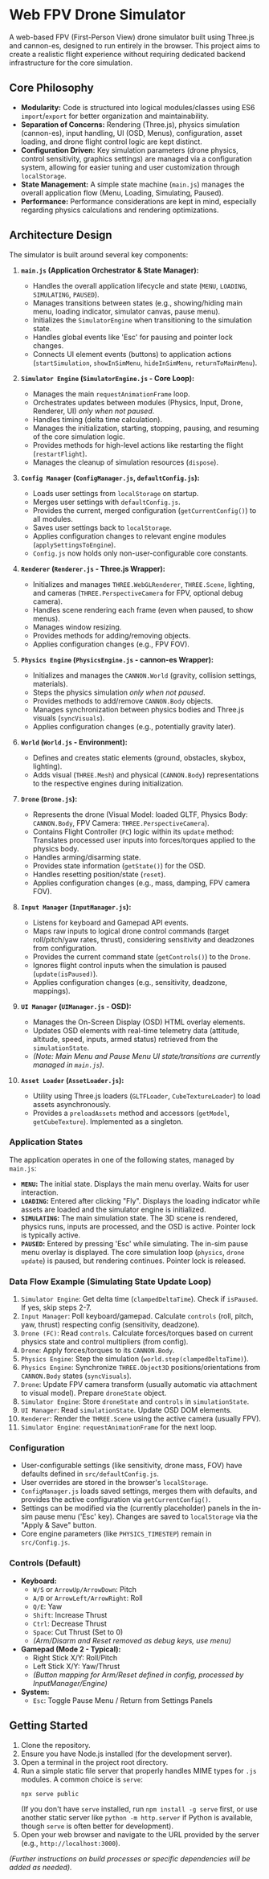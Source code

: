 # Web FPV Drone Simulator

A web-based FPV (First-Person View) drone simulator built using Three.js and cannon-es, designed to run entirely in the browser. This project aims to create a realistic flight experience without requiring dedicated backend infrastructure for the core simulation.

## Core Philosophy

*   **Modularity:** Code is structured into logical modules/classes using ES6 `import`/`export` for better organization and maintainability.
*   **Separation of Concerns:** Rendering (Three.js), physics simulation (cannon-es), input handling, UI (OSD, Menus), configuration, asset loading, and drone flight control logic are kept distinct.
*   **Configuration Driven:** Key simulation parameters (drone physics, control sensitivity, graphics settings) are managed via a configuration system, allowing for easier tuning and user customization through `localStorage`.
*   **State Management:** A simple state machine (`main.js`) manages the overall application flow (Menu, Loading, Simulating, Paused).
*   **Performance:** Performance considerations are kept in mind, especially regarding physics calculations and rendering optimizations.

## Architecture Design

The simulator is built around several key components:

1.  **`main.js` (Application Orchestrator & State Manager):**
    *   Handles the overall application lifecycle and state (`MENU`, `LOADING`, `SIMULATING`, `PAUSED`).
    *   Manages transitions between states (e.g., showing/hiding main menu, loading indicator, simulator canvas, pause menu).
    *   Initializes the `SimulatorEngine` when transitioning to the simulation state.
    *   Handles global events like 'Esc' for pausing and pointer lock changes.
    *   Connects UI element events (buttons) to application actions (`startSimulation`, `showInSimMenu`, `hideInSimMenu`, `returnToMainMenu`).

2.  **`Simulator Engine` (`SimulatorEngine.js` - Core Loop):**
    *   Manages the main `requestAnimationFrame` loop.
    *   Orchestrates updates between modules (Physics, Input, Drone, Renderer, UI) *only when not paused*.
    *   Handles timing (delta time calculation).
    *   Manages the initialization, starting, stopping, pausing, and resuming of the core simulation logic.
    *   Provides methods for high-level actions like restarting the flight (`restartFlight`).
    *   Manages the cleanup of simulation resources (`dispose`).

3.  **`Config Manager` (`ConfigManager.js`, `defaultConfig.js`):**
    *   Loads user settings from `localStorage` on startup.
    *   Merges user settings with `defaultConfig.js`.
    *   Provides the current, merged configuration (`getCurrentConfig()`) to all modules.
    *   Saves user settings back to `localStorage`.
    *   Applies configuration changes to relevant engine modules (`applySettingsToEngine`).
    *   `Config.js` now holds only non-user-configurable core constants.

4.  **`Renderer` (`Renderer.js` - Three.js Wrapper):**
    *   Initializes and manages `THREE.WebGLRenderer`, `THREE.Scene`, lighting, and cameras (`THREE.PerspectiveCamera` for FPV, optional debug camera).
    *   Handles scene rendering each frame (even when paused, to show menus).
    *   Manages window resizing.
    *   Provides methods for adding/removing objects.
    *   Applies configuration changes (e.g., FPV FOV).

5.  **`Physics Engine` (`PhysicsEngine.js` - cannon-es Wrapper):**
    *   Initializes and manages the `CANNON.World` (gravity, collision settings, materials).
    *   Steps the physics simulation *only when not paused*.
    *   Provides methods to add/remove `CANNON.Body` objects.
    *   Manages synchronization between physics bodies and Three.js visuals (`syncVisuals`).
    *   Applies configuration changes (e.g., potentially gravity later).

6.  **`World` (`World.js` - Environment):**
    *   Defines and creates static elements (ground, obstacles, skybox, lighting).
    *   Adds visual (`THREE.Mesh`) and physical (`CANNON.Body`) representations to the respective engines during initialization.

7.  **`Drone` (`Drone.js`):**
    *   Represents the drone (Visual Model: loaded GLTF, Physics Body: `CANNON.Body`, FPV Camera: `THREE.PerspectiveCamera`).
    *   Contains Flight Controller (`FC`) logic within its `update` method: Translates processed user inputs into forces/torques applied to the physics body.
    *   Handles arming/disarming state.
    *   Provides state information (`getState()`) for the OSD.
    *   Handles resetting position/state (`reset`).
    *   Applies configuration changes (e.g., mass, damping, FPV camera FOV).

8.  **`Input Manager` (`InputManager.js`):**
    *   Listens for keyboard and Gamepad API events.
    *   Maps raw inputs to logical drone control commands (target roll/pitch/yaw rates, thrust), considering sensitivity and deadzones from configuration.
    *   Provides the current command state (`getControls()`) to the `Drone`.
    *   Ignores flight control inputs when the simulation is paused (`update(isPaused)`).
    *   Applies configuration changes (e.g., sensitivity, deadzone, mappings).

9.  **`UI Manager` (`UIManager.js` - OSD):**
    *   Manages the On-Screen Display (OSD) HTML overlay elements.
    *   Updates OSD elements with real-time telemetry data (attitude, altitude, speed, inputs, armed status) retrieved from the `simulationState`.
    *   *(Note: Main Menu and Pause Menu UI state/transitions are currently managed in `main.js`).*

10. **`Asset Loader` (`AssetLoader.js`):**
    *   Utility using Three.js loaders (`GLTFLoader`, `CubeTextureLoader`) to load assets asynchronously.
    *   Provides a `preloadAssets` method and accessors (`getModel`, `getCubeTexture`). Implemented as a singleton.

### Application States

The application operates in one of the following states, managed by `main.js`:

*   **`MENU`:** The initial state. Displays the main menu overlay. Waits for user interaction.
*   **`LOADING`:** Entered after clicking "Fly". Displays the loading indicator while assets are loaded and the simulator engine is initialized.
*   **`SIMULATING`:** The main simulation state. The 3D scene is rendered, physics runs, inputs are processed, and the OSD is active. Pointer lock is typically active.
*   **`PAUSED`:** Entered by pressing 'Esc' while simulating. The in-sim pause menu overlay is displayed. The core simulation loop (`physics`, `drone update`) is paused, but rendering continues. Pointer lock is released.

### Data Flow Example (Simulating State Update Loop)

1.  `Simulator Engine`: Get delta time (`clampedDeltaTime`). Check if `isPaused`. If yes, skip steps 2-7.
2.  `Input Manager`: Poll keyboard/gamepad. Calculate `controls` (roll, pitch, yaw, thrust) respecting config (sensitivity, deadzone).
3.  `Drone (FC)`: Read `controls`. Calculate forces/torques based on current physics state and control multipliers (from config).
4.  `Drone`: Apply forces/torques to its `CANNON.Body`.
5.  `Physics Engine`: Step the simulation (`world.step(clampedDeltaTime)`).
6.  `Physics Engine`: Synchronize `THREE.Object3D` positions/orientations from `CANNON.Body` states (`syncVisuals`).
7.  `Drone`: Update FPV camera transform (usually automatic via attachment to visual model). Prepare `droneState` object.
8.  `Simulator Engine`: Store `droneState` and `controls` in `simulationState`.
9.  `UI Manager`: Read `simulationState`. Update OSD DOM elements.
10. `Renderer`: Render the `THREE.Scene` using the active camera (usually FPV).
11. `Simulator Engine`: `requestAnimationFrame` for the next loop.

### Configuration

*   User-configurable settings (like sensitivity, drone mass, FOV) have defaults defined in `src/defaultConfig.js`.
*   User overrides are stored in the browser's `localStorage`.
*   `ConfigManager.js` loads saved settings, merges them with defaults, and provides the active configuration via `getCurrentConfig()`.
*   Settings can be modified via the (currently placeholder) panels in the in-sim pause menu ('Esc' key). Changes are saved to `localStorage` via the "Apply & Save" button.
*   Core engine parameters (like `PHYSICS_TIMESTEP`) remain in `src/Config.js`.

### Controls (Default)

*   **Keyboard:**
    *   `W/S` or `ArrowUp/ArrowDown`: Pitch
    *   `A/D` or `ArrowLeft/ArrowRight`: Roll
    *   `Q/E`: Yaw
    *   `Shift`: Increase Thrust
    *   `Ctrl`: Decrease Thrust
    *   `Space`: Cut Thrust (Set to 0)
    *   *(Arm/Disarm and Reset removed as debug keys, use menu)*
*   **Gamepad (Mode 2 - Typical):**
    *   Right Stick X/Y: Roll/Pitch
    *   Left Stick X/Y: Yaw/Thrust
    *   *(Button mapping for Arm/Reset defined in config, processed by InputManager/Engine)*
*   **System:**
    *   `Esc`: Toggle Pause Menu / Return from Settings Panels

## Getting Started

1.  Clone the repository.
2.  Ensure you have Node.js installed (for the development server).
3.  Open a terminal in the project root directory.
4.  Run a simple static file server that properly handles MIME types for `.js` modules. A common choice is `serve`:
    ```bash
    npx serve public
    ```
    (If you don't have `serve` installed, run `npm install -g serve` first, or use another static server like `python -m http.server` if Python is available, though `serve` is often better for development).
5.  Open your web browser and navigate to the URL provided by the server (e.g., `http://localhost:3000`).

*(Further instructions on build processes or specific dependencies will be added as needed).*